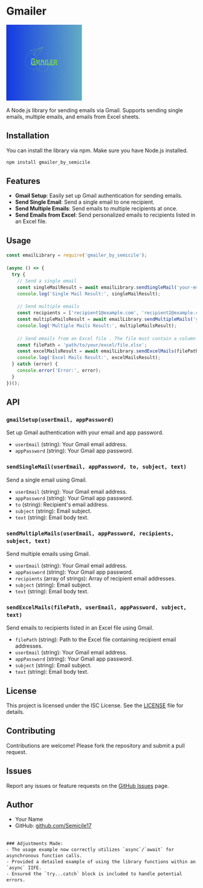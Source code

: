 # Gmailer

<img src="logo.png" alt="Gmailer Logo" width="200px" />

A Node.js library for sending emails via Gmail. Supports sending single emails, multiple emails, and emails from Excel sheets.

## Installation

You can install the library via npm. Make sure you have Node.js installed.

```bash
npm install gmailer_by_semicile
```

## Features

- **Gmail Setup**: Easily set up Gmail authentication for sending emails.
- **Send Single Email**: Send a single email to one recipient.
- **Send Multiple Emails**: Send emails to multiple recipients at once.
- **Send Emails from Excel**: Send personalized emails to recipients listed in an Excel file.

## Usage

```javascript
const emailLibrary = require('gmailer_by_semicile');

(async () => {
  try {
    // Send a single email
    const singleMailResult = await emailLibrary.sendSingleMail('your-email@gmail.com', 'your-app-password', 'recipient@example.com', 'Test Subject', 'Test Body');
    console.log('Single Mail Result:', singleMailResult);

    // Send multiple emails
    const recipients = ['recipient1@example.com', 'recipient2@example.com'];
    const multipleMailsResult = await emailLibrary.sendMultipleMails('your-email@gmail.com', 'your-app-password', recipients, 'Test Subject', 'Test Body');
    console.log('Multiple Mails Result:', multipleMailsResult);

    // Send emails from an Excel file . The file must contain a column 'email'
    const filePath = 'path/to/your/excel/file.xlsx';
    const excelMailsResult = await emailLibrary.sendExcelMails(filePath, 'your-email@gmail.com', 'your-app-password', 'Test Subject', 'Test Body');
    console.log('Excel Mails Result:', excelMailsResult);
  } catch (error) {
    console.error('Error:', error);
  }
})();
```

## API

### `gmailSetup(userEmail, appPassword)`

Set up Gmail authentication with your email and app password.

- `userEmail` (string): Your Gmail email address.
- `appPassword` (string): Your Gmail app password.

### `sendSingleMail(userEmail, appPassword, to, subject, text)`

Send a single email using Gmail.

- `userEmail` (string): Your Gmail email address.
- `appPassword` (string): Your Gmail app password.
- `to` (string): Recipient's email address.
- `subject` (string): Email subject.
- `text` (string): Email body text.

### `sendMultipleMails(userEmail, appPassword, recipients, subject, text)`

Send multiple emails using Gmail.

- `userEmail` (string): Your Gmail email address.
- `appPassword` (string): Your Gmail app password.
- `recipients` (array of strings): Array of recipient email addresses.
- `subject` (string): Email subject.
- `text` (string): Email body text.

### `sendExcelMails(filePath, userEmail, appPassword, subject, text)`

Send emails to recipients listed in an Excel file using Gmail.

- `filePath` (string): Path to the Excel file containing recipient email addresses.
- `userEmail` (string): Your Gmail email address.
- `appPassword` (string): Your Gmail app password.
- `subject` (string): Email subject.
- `text` (string): Email body text.

## License

This project is licensed under the ISC License. See the [LICENSE](LICENSE) file for details.

## Contributing

Contributions are welcome! Please fork the repository and submit a pull request.

## Issues

Report any issues or feature requests on the [GitHub Issues](https://github.com/Semicile17/Gmailer/issues) page.

## Author

- Your Name
- GitHub: [github.com/Semicile17](https://github.com/Semicile17)
```

### Adjustments Made:
- The usage example now correctly utilizes `async`/`await` for asynchronous function calls.
- Provided a detailed example of using the library functions within an `async` IIFE.
- Ensured the `try...catch` block is included to handle potential errors.

